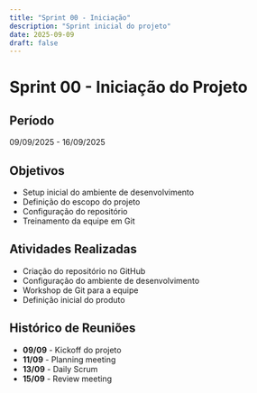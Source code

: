 ```yaml
---
title: "Sprint 00 - Iniciação"
description: "Sprint inicial do projeto"
date: 2025-09-09
draft: false
---
```


# Sprint 00 - Iniciação do Projeto

## Período
09/09/2025 - 16/09/2025

## Objetivos
- Setup inicial do ambiente de desenvolvimento
- Definição do escopo do projeto
- Configuração do repositório
- Treinamento da equipe em Git

## Atividades Realizadas
- Criação do repositório no GitHub
- Configuração do ambiente de desenvolvimento
- Workshop de Git para a equipe
- Definição inicial do produto

## Histórico de Reuniões
- **09/09** - Kickoff do projeto
- **11/09** - Planning meeting
- **13/09** - Daily Scrum
- **15/09** - Review meeting
